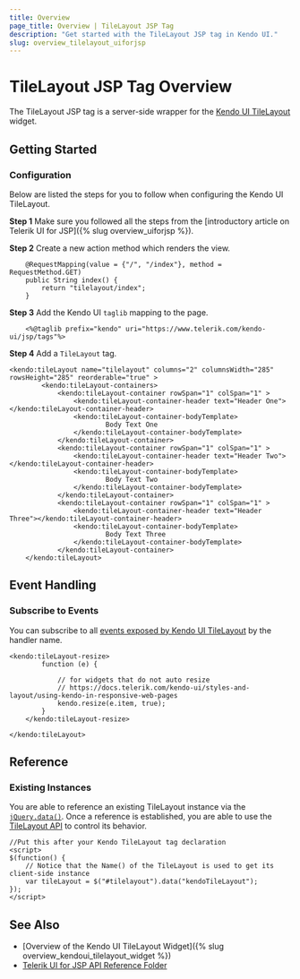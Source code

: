 ```yaml
---
title: Overview
page_title: Overview | TileLayout JSP Tag
description: "Get started with the TileLayout JSP tag in Kendo UI."
slug: overview_tilelayout_uiforjsp
---
```


# TileLayout JSP Tag Overview

The TileLayout JSP tag is a server-side wrapper for the [Kendo UI TileLayout](/api/javascript/ui/tilelayout) widget.

## Getting Started

### Configuration

Below are listed the steps for you to follow when configuring the Kendo UI TileLayout.

**Step 1** Make sure you followed all the steps from the [introductory article on Telerik UI for JSP]({% slug overview_uiforjsp %}).

**Step 2** Create a new action method which renders the view.

        @RequestMapping(value = {"/", "/index"}, method = RequestMethod.GET)
        public String index() {
            return "tilelayout/index";
        }

**Step 3** Add the Kendo UI `taglib` mapping to the page.


        <%@taglib prefix="kendo" uri="https://www.telerik.com/kendo-ui/jsp/tags"%>

**Step 4** Add a `TileLayout` tag.


    <kendo:tileLayout name="tilelayout" columns="2" columnsWidth="285" rowsHeight="285" reorderable="true" >
    		<kendo:tileLayout-containers>
    			<kendo:tileLayout-container rowSpan="1" colSpan="1" >
    				<kendo:tileLayout-container-header text="Header One"></kendo:tileLayout-container-header>
    				<kendo:tileLayout-container-bodyTemplate>
    						Body Text One
    				</kendo:tileLayout-container-bodyTemplate>				
    			</kendo:tileLayout-container>
    			<kendo:tileLayout-container rowSpan="1" colSpan="1" >
    				<kendo:tileLayout-container-header text="Header Two"></kendo:tileLayout-container-header>
    				<kendo:tileLayout-container-bodyTemplate>
    						Body Text Two
    				</kendo:tileLayout-container-bodyTemplate>				
    			</kendo:tileLayout-container>
    			<kendo:tileLayout-container rowSpan="1" colSpan="1" >
    				<kendo:tileLayout-container-header text="Header Three"></kendo:tileLayout-container-header>
    				<kendo:tileLayout-container-bodyTemplate>
    						Body Text Three
    				</kendo:tileLayout-container-bodyTemplate>				
    			</kendo:tileLayout-container>
    	</kendo:tileLayout>

## Event Handling

### Subscribe to Events

You can subscribe to all [events exposed by Kendo UI TileLayout](/api/javascript/ui/tilelayout#events) by the handler name.



    <kendo:tileLayout-resize>
			function (e) {

                // for widgets that do not auto resize
                // https://docs.telerik.com/kendo-ui/styles-and-layout/using-kendo-in-responsive-web-pages
                kendo.resize(e.item, true);
            }
		</kendo:tileLayout-resize>

	</kendo:tileLayout>

## Reference

### Existing Instances

You are able to reference an existing TileLayout instance via the [`jQuery.data()`](https://api.jquery.com/jQuery.data/). Once a reference is established, you are able to use the [TileLayout API](/api/javascript/ui/tilelayout#methods) to control its behavior.


    //Put this after your Kendo TileLayout tag declaration
    <script>
    $(function() {
        // Notice that the Name() of the TileLayout is used to get its client-side instance
        var tileLayout = $("#tilelayout").data("kendoTileLayout");
    });
    </script>

## See Also

* [Overview of the Kendo UI TileLayout Widget]({% slug overview_kendoui_tilelayout_widget %})
* [Telerik UI for JSP API Reference Folder](/api/jsp/tilelayout)
